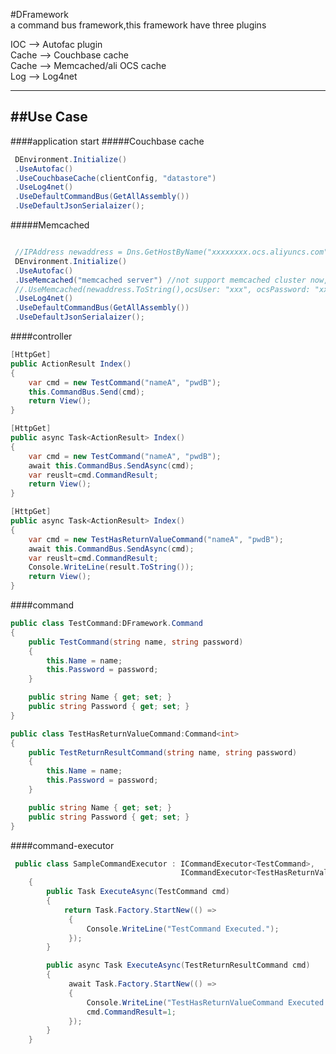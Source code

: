 #DFramework    
a command bus framework,this framework have three plugins

IOC     --> Autofac plugin   
Cache   --> Couchbase cache   
Cache   --> Memcached/ali OCS cache  
Log     --> Log4net   

----------


##Use Case
----------
####application start
#####Couchbase cache
```csharp
 DEnvironment.Initialize()
 .UseAutofac()
 .UseCouchbaseCache(clientConfig, "datastore")
 .UseLog4net()
 .UseDefaultCommandBus(GetAllAssembly())
 .UseDefaultJsonSerialaizer();
```
#####Memcached
```csharp

 //IPAddress newaddress = Dns.GetHostByName("xxxxxxxx.ocs.aliyuncs.com").AddressList.FirstOrDefault();
 DEnvironment.Initialize()
 .UseAutofac()
 .UseMemcached("memcached server") //not support memcached cluster now, will support later
 //.UseMemcached(newaddress.ToString(),ocsUser: "xxx", ocsPassword: "xxx")
 .UseLog4net()
 .UseDefaultCommandBus(GetAllAssembly())
 .UseDefaultJsonSerialaizer();
```

####controller

```csharp
[HttpGet]
public ActionResult Index()
{
    var cmd = new TestCommand("nameA", "pwdB");
    this.CommandBus.Send(cmd);
    return View();
}
```

```csharp
[HttpGet]
public async Task<ActionResult> Index()
{
    var cmd = new TestCommand("nameA", "pwdB");
    await this.CommandBus.SendAsync(cmd);
    var reuslt=cmd.CommandResult;
    return View();
}
```

```csharp
[HttpGet]
public async Task<ActionResult> Index()
{
    var cmd = new TestHasReturnValueCommand("nameA", "pwdB");
    await this.CommandBus.SendAsync(cmd);
    var reuslt=cmd.CommandResult;
    Console.WriteLine(result.ToString());
    return View();
}
```


####command
```csharp
public class TestCommand:DFramework.Command
{
    public TestCommand(string name, string password)
    {
        this.Name = name;
        this.Password = password;
    }

    public string Name { get; set; }
    public string Password { get; set; }
}
```

```csharp
public class TestHasReturnValueCommand:Command<int>
{
    public TestReturnResultCommand(string name, string password)
    {
        this.Name = name;
        this.Password = password;
    }

    public string Name { get; set; }
    public string Password { get; set; } 
}
```

####command-executor
```csharp
 public class SampleCommandExecutor : ICommandExecutor<TestCommand>,
                                      ICommandExecutor<TestHasReturnValueCommand>
    {
        public Task ExecuteAsync(TestCommand cmd)
        {
            return Task.Factory.StartNew(() =>
             {
                 Console.WriteLine("TestCommand Executed.");
             });
        }

        public async Task ExecuteAsync(TestReturnResultCommand cmd)
        {
             await Task.Factory.StartNew(() =>
             {
                 Console.WriteLine("TestHasReturnValueCommand Executed.");
                 cmd.CommandResult=1;
             });
        }
    }
```
